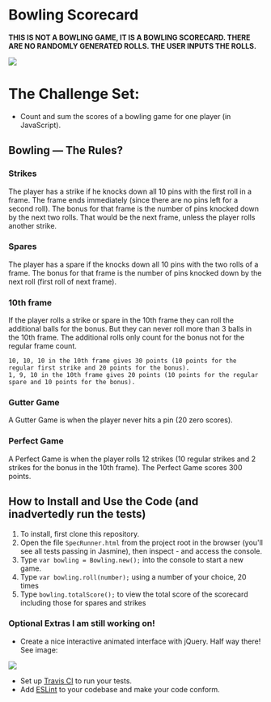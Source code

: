 
Bowling Scorecard
=================

**THIS IS NOT A BOWLING GAME, IT IS A BOWLING SCORECARD. THERE ARE NO RANDOMLY GENERATED ROLLS. THE USER INPUTS THE ROLLS.**

<img src="/img/Screen Shot 2018-07-19 at 09.06.12.png" />


# The Challenge Set:

* Count and sum the scores of a bowling game for one player (in JavaScript).


## Bowling — The Rules?

### Strikes

The player has a strike if he knocks down all 10 pins with the first roll in a frame. The frame ends immediately (since there are no pins left for a second roll). The bonus for that frame is the number of pins knocked down by the next two rolls. That would be the next frame, unless the player rolls another strike.

### Spares

The player has a spare if the knocks down all 10 pins with the two rolls of a frame. The bonus for that frame is the number of pins knocked down by the next roll (first roll of next frame).

### 10th frame

If the player rolls a strike or spare in the 10th frame they can roll the additional balls for the bonus. But they can never roll more than 3 balls in the 10th frame. The additional rolls only count for the bonus not for the regular frame count.

    10, 10, 10 in the 10th frame gives 30 points (10 points for the regular first strike and 20 points for the bonus).
    1, 9, 10 in the 10th frame gives 20 points (10 points for the regular spare and 10 points for the bonus).

### Gutter Game

A Gutter Game is when the player never hits a pin (20 zero scores).

### Perfect Game

A Perfect Game is when the player rolls 12 strikes (10 regular strikes and 2 strikes for the bonus in the 10th frame). The Perfect Game scores 300 points.

## How to Install and Use the Code (and inadvertedly run the tests)

1. To install, first clone this repository.
2. Open the file `SpecRunner.html` from the project root in the browser (you'll see all tests passing in Jasmine), then inspect - and access the console.
3. Type `var bowling = Bowling.new();` into the console to start a new game.
4. Type `var bowling.roll(number);` using a number of your choice, 20 times
5. Type `bowling.totalScore();` to view the total score of the scorecard including those for spares and strikes

### Optional Extras I am still working on!

* Create a nice interactive animated interface with jQuery. Half way there! See image:

<img src="/img/Screen Shot 2018-07-19 at 09.06.19.png" />

* Set up [Travis CI](https://travis-ci.org) to run your tests.
* Add [ESLint](http://eslint.org/) to your codebase and make your code conform.
